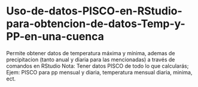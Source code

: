 # Uso-de-datos-PISCO-en-RStudio-para-obtencion-de-datos-Temp-y-PP-en-una-cuenca
Permite obtener datos de temperatura máxima y mínima, ademas de precipitacion (tanto anual y diaria para las mencionadas) a través de comandos en RStudio
Nota: Tener datos PISCO de todo lo que calcularás; Ejem: PISCO para pp mensual y diaria, temperatura mensual diaria, minima, ect.
